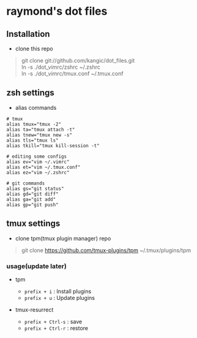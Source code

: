 # raymond's dot files 

## Installation

* clone this repo
> git clone git://github.com/kangic/dot_files.git<br/>
> ln -s ./dot_vimrc/zshrc ~/.zshrc<br/>
> ln -s ./dot_vimrc/tmux.conf ~/.tmux.conf

## zsh settings

* alias commands

```
# tmux
alias tmux="tmux -2"
alias ta="tmux attach -t"
alias tnew="tmux new -s"
alias tls="tmux ls"
alias tkill="tmux kill-session -t"

# editing some configs
alias ev="vim ~/.vimrc"
alias et="vim ~/.tmux.conf"
alias ez="vim ~/.zshrc"

# git commands
alias gs="git status"
alias gd="git diff"
alias ga="git add"
alias gp="git push"
```


## tmux settings

* clone tpm(tmux plugin manager) repo
> git clone https://github.com/tmux-plugins/tpm ~/.tmux/plugins/tpm

### usage(update later)
* tpm
  * `prefix + i` : Install plugins
  * `prefix + u` : Update plugins

* tmux-resurrect
  * `prefix + Ctrl-s` : save
  * `prefix + Ctrl-r` : restore



